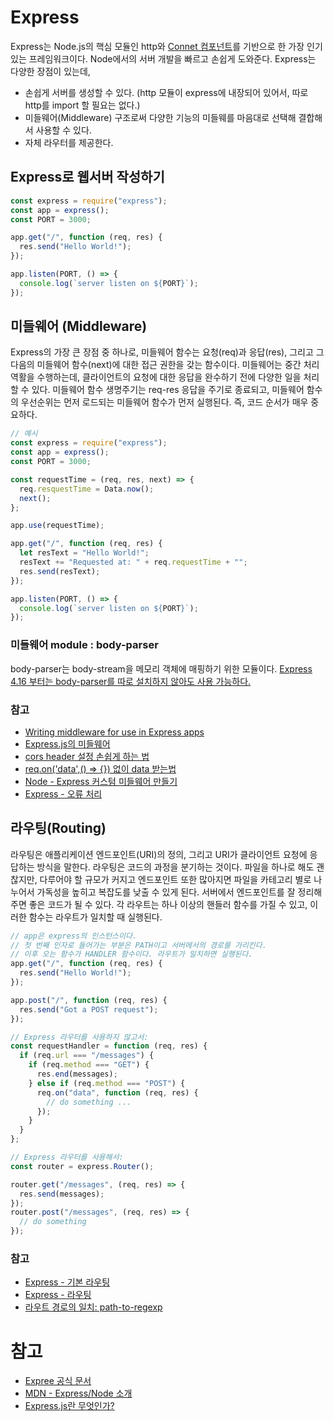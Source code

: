 # Express

Express는 Node.js의 핵심 모듈인 http와 [Connet 컴포넌트](https://github.com/senchalabs/connect#readme)를 기반으로 한 가장 인기 있는 프레임워크이다. Node에서의 서버 개발을 빠르고 손쉽게 도와준다.
Express는 다양한 장점이 있는데,

- 손쉽게 서버를 생성할 수 있다. (http 모듈이 express에 내장되어 있어서, 따로 http를 import 할 필요는 없다.)
- 미들웨어(Middleware) 구조로써 다양한 기능의 미들웨를 마음대로 선택해 결합해서 사용할 수 있다.
- 자체 라우터를 제공한다.

## Express로 웹서버 작성하기

```js
const express = require("express");
const app = express();
const PORT = 3000;

app.get("/", function (req, res) {
  res.send("Hello World!");
});

app.listen(PORT, () => {
  console.log(`server listen on ${PORT}`);
});
```

## 미들웨어 (Middleware)

Express의 가장 큰 장점 중 하나로, 미들웨어 함수는 요청(req)과 응답(res), 그리고 그다음의 미들웨어 함수(next)에 대한 접근 권한을 갖는 함수이다.
미들웨어는 중간 처리 역활을 수행하는데, 클라이언트의 요청에 대한 응답을 완수하기 전에 다양한 일을 처리할 수 있다. 미들웨어 함수 생명주기는 req-res 응답을 주기로 종료되고, 미들웨어 함수의 우선순위는 먼저 로드되는 미들웨어 함수가 먼저 실행된다. 즉, 코드 순서가 매우 중요하다.

```js
// 예시
const express = require("express");
const app = express();
const PORT = 3000;

const requestTime = (req, res, next) => {
  req.resquestTime = Data.now();
  next();
};

app.use(requestTime);

app.get("/", function (req, res) {
  let resText = "Hello World!";
  resText += "Requested at: " + req.requestTime + "";
  res.send(resText);
});

app.listen(PORT, () => {
  console.log(`server listen on ${PORT}`);
});
```

### 미들웨어 module : body-parser

body-parser는 body-stream을 메모리 객체에 매핑하기 위한 모듈이다. [Express 4.16 부터는 body-parser를 따로 설치하지 않아도 사용 가능하다.](https://medium.com/@mmajdanski/express-body-parser-and-why-may-not-need-it-335803cd048c)

### 참고

- [Writing middleware for use in Express apps](https://expressjs.com/en/guide/writing-middleware.html)
- [Express.js의 미들웨어](https://siner308.github.io/2020/01/04/express-middleware/)
- [cors header 설정 손쉽게 하는 법](https://www.npmjs.com/package/cors)
- [req.on('data',() => {}) 없이 data 받는법](https://www.npmjs.com/package/body-parser)
- [Node - Express 커스텀 미들웨어 만들기](https://backback.tistory.com/333)
- [Express - 오류 처리](https://expressjs.com/ko/guide/error-handling.html)

## 라우팅(Routing)

라우팅은 애플리케이션 엔드포인트(URI)의 정의, 그리고 URI가 클라이언트 요청에 응답하는 방식을 말한다. 라우팅은 코드의 과정을 분기하는 것이다. 파일을 하나로 해도 괜찮지만, 다루어야 할 규모가 커지고 엔드포인트 또한 많아지면 파일을 카테고리 별로 나누어서 가독성을 높히고 복잡도를 낮출 수 있게 된다. 서버에서 엔드포인트를 잘 정리해주면 좋은 코드가 될 수 있다. 각 라우트는 하나 이상의 핸들러 함수를 가질 수 있고, 이러한 함수는 라우트가 일치할 때 실행된다.

```js
// app은 express의 인스턴스이다.
// 첫 번째 인자로 들어가는 부분은 PATH이고 서버에서의 경로를 가리킨다.
// 이후 오는 함수가 HANDLER 함수이다. 라우트가 일치하면 실행된다.
app.get("/", function (req, res) {
  res.send("Hello World!");
});

app.post("/", function (req, res) {
  res.send("Got a POST request");
});
```

```js
// Express 라우터를 사용하지 않고서:
const requestHandler = function (req, res) {
  if (req.url === "/messages") {
    if (req.method === "GET") {
      res.end(messages);
    } else if (req.method === "POST") {
      req.on("data", function (req, res) {
        // do something ...
      });
    }
  }
};

// Express 라우터를 사용해서:
const router = express.Router();

router.get("/messages", (req, res) => {
  res.send(messages);
});
router.post("/messages", (req, res) => {
  // do something
});
```

### 참고

- [Express - 기본 라우팅](https://expressjs.com/ko/starter/basic-routing.html)
- [Express - 라우팅](https://expressjs.com/ko/guide/routing.html)
- [라우트 경로의 일치: path-to-regexp](https://www.npmjs.com/package/path-to-regexp)

# 참고

- [Expree 공식 문서](https://expressjs.com/en/4x/api.html#express-json-middleware)
- [MDN - Express/Node 소개](https://developer.mozilla.org/ko/docs/Learn/Server-side/Express_Nodejs/Introduction)
- [Express.js란 무엇인가?](https://wikibook.co.kr/article/what-is-expressjs/)
